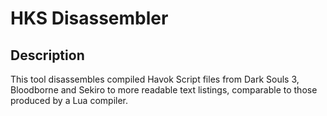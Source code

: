 # HKS Disassembler
## Description
This tool disassembles compiled Havok Script files from Dark Souls 3, Bloodborne and Sekiro to more readable text listings, comparable to those produced by a Lua compiler.



